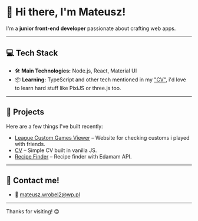 # 👋 Hi there, I'm Mateusz!

I'm a **junior front-end developer** passionate about crafting web apps.

---

## 💻 Tech Stack

- 🛠️ **Main Technologies:** Node.js, React, Material UI
- 📦 **Learning:** TypeScript and other tech mentioned in my ["CV"](https://alternatykw.github.io), i'd love to learn hard stuff like PixiJS or three.js too.

---

## 📂 Projects

Here are a few things I've built recently:

-  [League Custom Games Viewer](https://nowa-fala.vercel.app) – Website for checking customs i played with friends.
-  [CV](https://alternatykw.github.io) – Simple CV built in vanilla JS.
-  [Recipe Finder](https://projekt-programowanie-aplikacji-internetowych.vercel.app) – Recipe finder with Edamam API.

---

## 🤝 Contact me!

- 📧 mateusz.wrobel2@wp.pl

---

Thanks for visiting! 😊
